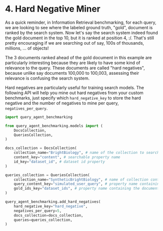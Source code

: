 # 4. Hard Negative Miner

As a quick reminder, in Information Retrieval benchmarking, for each query, we are looking to see where the labeled ground truth, "gold", document is ranked by the search system. Now let's say the search system indeed found the gold document in the top 10, but it is ranked at position 4, :/. That's still pretty encouraging if we are searching out of say, 100s of thousands, millions, ... of objects!

The 3 documents ranked ahead of the gold document in this example are particularly interesting because they are likely to have some kind of relevance to the query. These documents are called "hard negatives", because unlike say documents 100,000 to 100,003, assessing their relevance is confusing the search system.

Hard negatives are particularly useful for training search models. The following API will help you mine out hard negatives from your custom benchmarks, just specify which `hard_negative_key` to store the hard negative and the number of negatives to mine per query, `negatives_per_query`.


```python
import query_agent_benchmarking

from query_agent_benchmarking.models import (
    DocsCollection,
    QueriesCollection,
)

docs_collection = DocsCollection(
    collection_name="BrightBiology", # name of the collection to search through
    content_key="content", # searchable property name
    id_key="dataset_id", # dataset id property
)

queries_collection = QueriesCollection(
    collection_name="SyntheticBrightBiology", # name of collection containing queries
    query_content_key="simulated_user_query", # property name containing the query
    gold_ids_key="dataset_ids", # property name containing the document ids the query should return
)

query_agent_benchmarking.add_hard_negatives(
    hard_negative_key="hard_negative",
    negatives_per_query=5,
    docs_collection=docs_collection,
    queries=queries_collection,
)
```